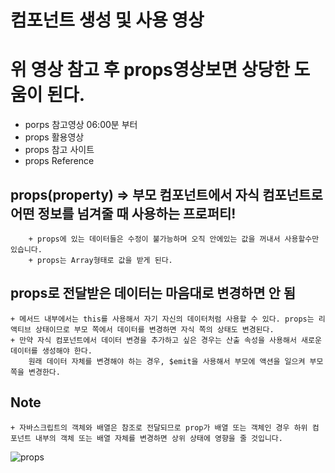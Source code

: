 # <a src="https://www.youtube.com/watch?v=ybFZK1-01zk">컴포넌트 생성 및 사용 영상</a>

# 위 영상 참고 후 props영상보면 상당한 도움이 된다.
- <a src="https://www.youtube.com/watch?v=L8VLByQLtjc&t=1s">porps 참고영상 06:00분 부터 </a><br>
- <a src="https://www.youtube.com/watch?v=7T8F7ZF52lo">props 활용영상 </a><br>
- <a src="https://velog.io/@ducks1077/Vue.js-props-emit-%EA%B0%9C%EB%85%90-%EC%A0%95%ED%99%95%ED%95%98%EA%B2%8C-%EC%9E%A1%EA%B8%B0">props 참고 사이트</a>
- <a src="https://v3.ko.vuejs.org/guide/component-props.html#%E1%84%83%E1%85%A1%E1%86%AB%E1%84%87%E1%85%A1%E1%86%BC%E1%84%92%E1%85%A3%E1%86%BC-%E1%84%83%E1%85%A6%E1%84%8B%E1%85%B5%E1%84%90%E1%85%A5-%E1%84%92%E1%85%B3%E1%84%85%E1%85%B3%E1%86%B7">props Reference</a>
## props(property) => 부모 컴포넌트에서 자식 컴포넌트로 어떤 정보를 넘겨줄 때 사용하는 프로퍼티!
```
	+ props에 있는 데이터들은 수정이 불가능하며 오직 안에있는 값을 꺼내서 사용할수만 있습니다.
	+ props는 Array형태로 값을 받게 된다.
```

## props로 전달받은 데이터는 마음대로 변경하면 안 됨
```
+ 메서드 내부에서는 this를 사용해서 자기 자신의 데이터처럼 사용할 수 있다. props는 리액티브 상태이므로 부모 쪽에서 데이터를 변경하면 자식 쪽의 상태도 변경된다.
+ 만약 자식 컴포넌트에서 데이터 변경을 추가하고 싶은 경우는 산출 속성을 사용해서 새로운 데이터를 생성해야 한다. 
	원래 데이터 자체를 변경해야 하는 경우, $emit을 사용해서 부모에 액션을 일으켜 부모 쪽을 변경한다.
```
## Note
```
+ 자바스크립트의 객체와 배열은 참조로 전달되므로 prop가 배열 또는 객체인 경우 하위 컴포넌트 내부의 객체 또는 배열 자체를 변경하면 상위 상태에 영향을 줄 것입니다.
```



![props](../img/props.png)